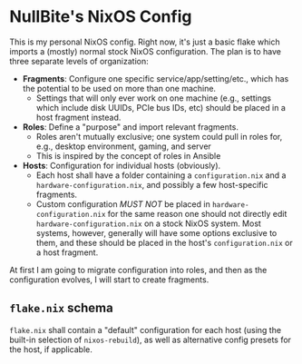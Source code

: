 # NullBite's NixOS Config
This is my personal NixOS config. Right now, it's just a basic flake which
imports a (mostly) normal stock NixOS configuration. The plan is to have three
separate levels of organization:

- **Fragments**: Configure one specific service/app/setting/etc., which has the
  potential to be used on more than one machine.
	- Settings that will only ever work on one machine (e.g., settings which
	  include disk UUIDs, PCIe bus IDs, etc) should be placed in a host
	  fragment instead.
- **Roles**: Define a "purpose" and import relevant fragments.
	- Roles aren't mutually exclusive; one system could pull in roles for,
	  e.g., desktop environment, gaming, and server
	- This is inspired by the concept of roles in Ansible
- **Hosts**: Configuration for individual hosts (obviously).
	- Each host shall have a folder containing a `configuration.nix` and a
	  `hardware-configuration.nix`, and possibly a few host-specific fragments.
	- Custom configuration *MUST NOT* be placed in `hardware-configuration.nix`
	  for the same reason one should not directly edit
	  `hardware-configuration.nix` on a stock NixOS system. Most systems,
	  however, generally will have some options exclusive to them, and these
	  should be placed in the host's `configuration.nix` or a host fragment.

At first I am going to migrate configuration into roles, and then as the configuration evolves, I will start to create fragments.

## `flake.nix` schema
`flake.nix` shall contain a "default" configuration for each host (using the
built-in selection of `nixos-rebuild`), as well as alternative config presets
for the host, if applicable.
